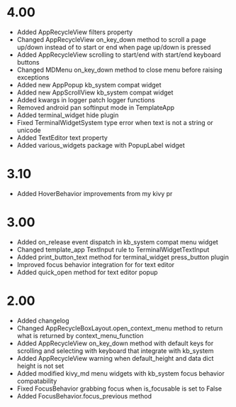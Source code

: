 # 4.00
 - Added AppRecycleView filters property
 - Changed AppRecycleView on_key_down method to scroll a page up/down instead of to start or end when page up/down is pressed
 - Added AppRecycleView scrolling to start/end with start/end keyboard buttons
 - Changed MDMenu on_key_down method to close menu before raising exceptions
 - Added new AppPopup kb_system compat widget
 - Added new AppScrollView kb_system compat widget
 - Added kwargs in logger patch logger functions
 - Removed android pan softinput mode in TemplateApp
 - Added terminal_widget hide plugin
 - Fixed TerminalWidgetSystem type error when text is not a string or unicode
 - Added TextEditor text property
 - Added various_widgets package with PopupLabel widget


# 3.10
 - Added HoverBehavior improvements from my kivy pr


# 3.00
 - Added on_release event dispatch in kb_system compat menu widget
 - Changed template_app TextInput rule to TerminalWidgetTextInput
 - Added print_button_text method for terminal_widget press_button plugin
 - Improved focus behavior integration for for text editor
 - Added quick_open method for text editor popup


# 2.00
 - Added changelog
 - Changed AppRecycleBoxLayout.open_context_menu method to return what is returned by context_menu_function
 - Added AppRecycleView on_key_down method with default keys for scrolling and selecting with keyboard that integrate with kb_system
 - Added AppRecycleView warning when default_height and data dict height is not set
 - Added modified kivy_md menu widgets with kb_system focus behavior compatability
 - Fixed FocusBehavior grabbing focus when is_focusable is set to False
 - Added FocusBehavior.focus_previous method
